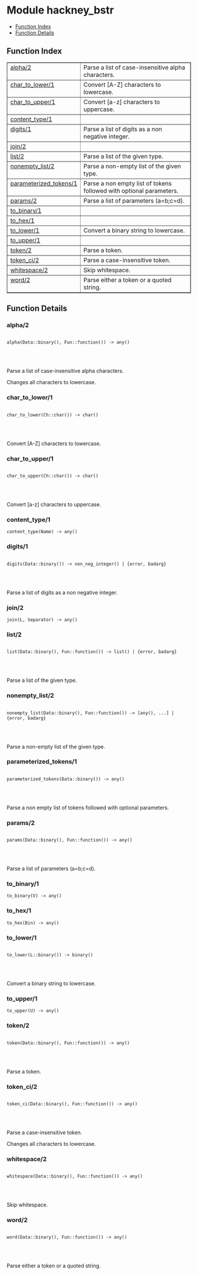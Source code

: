 

# Module hackney_bstr #
* [Function Index](#index)
* [Function Details](#functions)


<a name="index"></a>

## Function Index ##


<table width="100%" border="1" cellspacing="0" cellpadding="2" summary="function index"><tr><td valign="top"><a href="#alpha-2">alpha/2</a></td><td>Parse a list of case-insensitive alpha characters.</td></tr><tr><td valign="top"><a href="#char_to_lower-1">char_to_lower/1</a></td><td>Convert [A-Z] characters to lowercase.</td></tr><tr><td valign="top"><a href="#char_to_upper-1">char_to_upper/1</a></td><td>Convert [a-z] characters to uppercase.</td></tr><tr><td valign="top"><a href="#content_type-1">content_type/1</a></td><td></td></tr><tr><td valign="top"><a href="#digits-1">digits/1</a></td><td>Parse a list of digits as a non negative integer.</td></tr><tr><td valign="top"><a href="#join-2">join/2</a></td><td></td></tr><tr><td valign="top"><a href="#list-2">list/2</a></td><td>Parse a list of the given type.</td></tr><tr><td valign="top"><a href="#nonempty_list-2">nonempty_list/2</a></td><td>Parse a non-empty list of the given type.</td></tr><tr><td valign="top"><a href="#parameterized_tokens-1">parameterized_tokens/1</a></td><td>Parse a non empty list of tokens followed with optional parameters.</td></tr><tr><td valign="top"><a href="#params-2">params/2</a></td><td>Parse a list of parameters (a=b;c=d).</td></tr><tr><td valign="top"><a href="#to_binary-1">to_binary/1</a></td><td></td></tr><tr><td valign="top"><a href="#to_hex-1">to_hex/1</a></td><td></td></tr><tr><td valign="top"><a href="#to_lower-1">to_lower/1</a></td><td>Convert a binary string to lowercase.</td></tr><tr><td valign="top"><a href="#to_upper-1">to_upper/1</a></td><td></td></tr><tr><td valign="top"><a href="#token-2">token/2</a></td><td>Parse a token.</td></tr><tr><td valign="top"><a href="#token_ci-2">token_ci/2</a></td><td>Parse a case-insensitive token.</td></tr><tr><td valign="top"><a href="#whitespace-2">whitespace/2</a></td><td>Skip whitespace.</td></tr><tr><td valign="top"><a href="#word-2">word/2</a></td><td>Parse either a token or a quoted string.</td></tr></table>


<a name="functions"></a>

## Function Details ##

<a name="alpha-2"></a>

### alpha/2 ###


<pre><code>
alpha(Data::binary(), Fun::function()) -&gt; any()
</code></pre>

<br></br>



Parse a list of case-insensitive alpha characters.


Changes all characters to lowercase.
<a name="char_to_lower-1"></a>

### char_to_lower/1 ###


<pre><code>
char_to_lower(Ch::char()) -&gt; char()
</code></pre>

<br></br>


Convert [A-Z] characters to lowercase.
<a name="char_to_upper-1"></a>

### char_to_upper/1 ###


<pre><code>
char_to_upper(Ch::char()) -&gt; char()
</code></pre>

<br></br>


Convert [a-z] characters to uppercase.
<a name="content_type-1"></a>

### content_type/1 ###

`content_type(Name) -> any()`


<a name="digits-1"></a>

### digits/1 ###


<pre><code>
digits(Data::binary()) -&gt; non_neg_integer() | {error, badarg}
</code></pre>

<br></br>


Parse a list of digits as a non negative integer.
<a name="join-2"></a>

### join/2 ###

`join(L, Separator) -> any()`


<a name="list-2"></a>

### list/2 ###


<pre><code>
list(Data::binary(), Fun::function()) -&gt; list() | {error, badarg}
</code></pre>

<br></br>


Parse a list of the given type.
<a name="nonempty_list-2"></a>

### nonempty_list/2 ###


<pre><code>
nonempty_list(Data::binary(), Fun::function()) -&gt; [any(), ...] | {error, badarg}
</code></pre>

<br></br>


Parse a non-empty list of the given type.
<a name="parameterized_tokens-1"></a>

### parameterized_tokens/1 ###


<pre><code>
parameterized_tokens(Data::binary()) -&gt; any()
</code></pre>

<br></br>


Parse a non empty list of tokens followed with optional parameters.
<a name="params-2"></a>

### params/2 ###


<pre><code>
params(Data::binary(), Fun::function()) -&gt; any()
</code></pre>

<br></br>


Parse a list of parameters (a=b;c=d).
<a name="to_binary-1"></a>

### to_binary/1 ###

`to_binary(V) -> any()`


<a name="to_hex-1"></a>

### to_hex/1 ###

`to_hex(Bin) -> any()`


<a name="to_lower-1"></a>

### to_lower/1 ###


<pre><code>
to_lower(L::binary()) -&gt; binary()
</code></pre>

<br></br>


Convert a binary string to lowercase.
<a name="to_upper-1"></a>

### to_upper/1 ###

`to_upper(U) -> any()`


<a name="token-2"></a>

### token/2 ###


<pre><code>
token(Data::binary(), Fun::function()) -&gt; any()
</code></pre>

<br></br>


Parse a token.
<a name="token_ci-2"></a>

### token_ci/2 ###


<pre><code>
token_ci(Data::binary(), Fun::function()) -&gt; any()
</code></pre>

<br></br>



Parse a case-insensitive token.


Changes all characters to lowercase.
<a name="whitespace-2"></a>

### whitespace/2 ###


<pre><code>
whitespace(Data::binary(), Fun::function()) -&gt; any()
</code></pre>

<br></br>


Skip whitespace.
<a name="word-2"></a>

### word/2 ###


<pre><code>
word(Data::binary(), Fun::function()) -&gt; any()
</code></pre>

<br></br>


Parse either a token or a quoted string.
